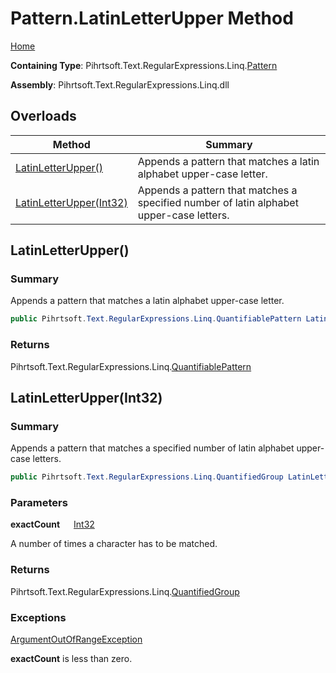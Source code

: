 # Pattern\.LatinLetterUpper Method

[Home](../../../../../../README.md)

**Containing Type**: Pihrtsoft\.Text\.RegularExpressions\.Linq\.[Pattern](../README.md)

**Assembly**: Pihrtsoft\.Text\.RegularExpressions\.Linq\.dll

## Overloads

| Method | Summary |
| ------ | ------- |
| [LatinLetterUpper()](#Pihrtsoft_Text_RegularExpressions_Linq_Pattern_LatinLetterUpper) | Appends a pattern that matches a latin alphabet upper\-case letter\. |
| [LatinLetterUpper(Int32)](#Pihrtsoft_Text_RegularExpressions_Linq_Pattern_LatinLetterUpper_System_Int32_) | Appends a pattern that matches a specified number of latin alphabet upper\-case letters\. |

## LatinLetterUpper\(\) <a name="Pihrtsoft_Text_RegularExpressions_Linq_Pattern_LatinLetterUpper"></a>

### Summary

Appends a pattern that matches a latin alphabet upper\-case letter\.

```csharp
public Pihrtsoft.Text.RegularExpressions.Linq.QuantifiablePattern LatinLetterUpper()
```

### Returns

Pihrtsoft\.Text\.RegularExpressions\.Linq\.[QuantifiablePattern](../../QuantifiablePattern/README.md)

## LatinLetterUpper\(Int32\) <a name="Pihrtsoft_Text_RegularExpressions_Linq_Pattern_LatinLetterUpper_System_Int32_"></a>

### Summary

Appends a pattern that matches a specified number of latin alphabet upper\-case letters\.

```csharp
public Pihrtsoft.Text.RegularExpressions.Linq.QuantifiedGroup LatinLetterUpper(int exactCount)
```

### Parameters

**exactCount** &emsp; [Int32](https://docs.microsoft.com/en-us/dotnet/api/system.int32)

A number of times a character has to be matched\.

### Returns

Pihrtsoft\.Text\.RegularExpressions\.Linq\.[QuantifiedGroup](../../QuantifiedGroup/README.md)

### Exceptions

[ArgumentOutOfRangeException](https://docs.microsoft.com/en-us/dotnet/api/system.argumentoutofrangeexception)

**exactCount** is less than zero\.

